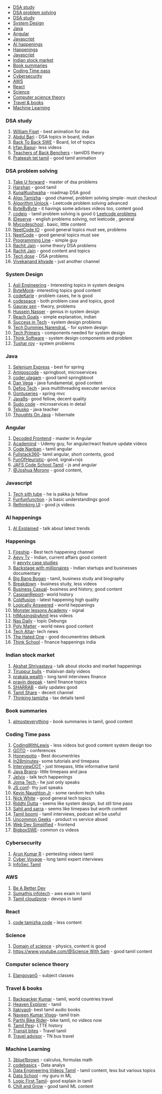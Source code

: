 - [DSA study](#dsa-study)
- [DSA problem solving](#dsa-problem-solving)
- [DSA study](#dsa-study)
- [System Design](#system-design)
- [Java](#java)
- [Angular](#angular)
- [Javascript](#javascript)
- [AI happenings](#ai-happenings)
- [Happenings](#happenings)
- [Javascript](#javascript)
- [Indian stock market](#indian-stock-market)
- [Book summaries](#book-summaries)
- [Coding Time pass](#coding-time-pass)
- [Cybersecurity](#cybersecurity)
- [AWS](#aws)
- [React](#react)
- [Science](#science)
- [Computer science theory](#computer-science-theory)
- [Travel & books](##travel--books)  
- [Machine Learning](#machine-learning)

### DSA study
1. [William Fiset](https://www.youtube.com/@WilliamFiset-videos) - best animation for dsa
2. [Abdul Bari](https://www.youtube.com/@abdul_bari/videos) - DSA topics in board, indian
2. [Back To Back SWE](https://www.youtube.com/@BackToBackSWE/videos) - Board, lot of topics
4. [Irfan Baqui](https://www.youtube.com/@IrfanBaqui/videos)- less videos
6. [Teachers of Back Benchers](https://www.youtube.com/@TeachersofBackBenchers/videos) - tamilDS theory
7. [Prateesh tet tamil](https://youtube.com/playlist?list=PLOSmsAuTXMaD9x2bqdxlZjmNH91CsLRmp&si=c-TLaCTio1mPv-L_) - good tamil animation 

### DSA problem solving
1. [Take U forward](https://www.youtube.com/@takeUforward) - master of dsa problems
2. [Harshan](https://www.youtube.com/@outsploiter) - good tamil
3. [KunalKushwaha](https://www.youtube.com/@KunalKushwaha/videos) - roadmap DSA good
2. [Algo Tamizha](https://www.youtube.com/@AlgoTamizha/videos) - good channel, problem solving simple- must checkout
3. [Algorithm Unlock](https://www.youtube.com/@algorithmunlock9946/videos) - Leetcode problem solving advanced
4. [ByteByByte](https://www.youtube.com/@ByteByByte/videos) - it havings some advises videos too, content good
5. [codeio](https://www.youtube.com/@codeio/videos) - tamil problem solving is good
   i) [Leetcode problems](https://www.youtube.com/watch?v=smwRXvWkbWI&list=PLhP5RsB7fhE0aDkWwgraJGX4pON1_UE3G&pp=iAQB)
6. [IDeserve](https://www.youtube.com/@IDeserve/videos) - english problems solving, not leetcode , general
7. [Mycodeschool](https://www.youtube.com/@mycodeschool/videos) . basic, little content
8. [NeetCode IO](https://www.youtube.com/@NeetCodeIO/videos) - good general topics must see, problems
9. [NeetCode](https://www.youtube.com/@NeetCode/videos) - good general topics must see
10. [Programming Line](https://www.youtube.com/@ProgrammingLine/videos) - simple guy
11. [Rachit Jain](https://www.youtube.com/@RachitJain/videos) -  some theory DSA problems
12. [Rachit Jain](https://www.youtube.com/@RachitJain/videos) - good content and topics
13. [Tech dose](https://www.youtube.com/@techdose4u/videos) - DSA problems
14. [Vivekanand khyade](https://www.youtube.com/@vivekanandkhyade/videos) - just another channel


### System Design
1. [Asli Engineering](https://www.youtube.com/@AsliEngineering/videos) - Interesting topics in system designs
2. [ByteMonk](https://www.youtube.com/@ByteMonk/videos)- interesting topics good content
3. [codeKarle](https://www.youtube.com/@codeKarle) - problem cases, he is good
4. [codespace](https://www.youtube.com/@codespace) - both problem case and topics, good
5. [Gaurav sen](https://www.youtube.com/@gkcs) - theory, problems
6. [Hussein Nasser](https://www.youtube.com/@hnasr/videos) - genius in system design
7. [Reach Goals](https://www.youtube.com/@ReachGoals/videos) - simple explanation, indian
8. [Success in Tech](https://www.youtube.com/@SuccessinTech) - system design problems
9. [Tech Dummies NarendraL](https://www.youtube.com/@TechDummiesNarendraL) - for system design
10. [Tech Primers](https://www.youtube.com/@TechPrimers/videos) - components needed for system design
11. [Think Software](https://www.youtube.com/@ThinkSoftware/videos) - system design components and problem
12. [Tushar roy](https://www.youtube.com/@tusharroy2525/videos) - system problems


### Java
1. [Selenium Express](https://www.youtube.com/@SeleniumExpress) - best for spring
2. [Amigoscode](https://www.youtube.com/@amigoscode/videos)  - springboot, microservices
3. [coder ulagam](https://www.youtube.com/@coderulagam2098/videos) - good tamil springbboot
4. [Dan Vega](https://www.youtube.com/@DanVega/videos) - java fundamental, good content
5. [Defog Tech](https://www.youtube.com/@DefogTech/videos) - java multithreading executer service
6. [Gontuseries](https://www.youtube.com/@gontuseries/videos) - spring mvc
7. [Java9s](https://www.youtube.com/@java9s/videos)- good fellow, decent quality
8. [Sudo code](https://www.youtube.com/@sudocode/videos) - microservices in detail
9. [Telusko](https://www.youtube.com/@Telusko) - java teacher
10. [Thoughts On Java](https://www.youtube.com/@ThoughtsOnJava/videos) - hibernate

### Angular
1. [Decoded Frontend](https://www.youtube.com/@DecodedFrontend) - master in Angular
2. [Academind](https://www.youtube.com/@academind/videos) - Udemy guy, for angular/react feature update videos
3. [Code Nanban](https://www.youtube.com/@CodeNanban) - tamil angular
4. [Fullstack360](https://www.youtube.com/@fullstack360/videos)- tamil angular, short contents, good
5. [FunOfHeuristic](https://www.youtube.com/@FunOfHeuristic/videos)- good, signal+rxjs
6. [JAFS Code School Tamil](https://www.youtube.com/@JAFSCodeSchoolTamil/videos) - js and angular
7. [@Joshua Morony](https://www.youtube.com/@JoshuaMorony/videos) - good content, 

### Javascript
1. [Tech sith tube](https://www.youtube.com/@Techsithtube) -  he is pakka js fellow
2. [Funfunfunction](https://www.youtube.com/@funfunfunction/videos) - js basic understandings good
3. [Rethinking UI](https://www.youtube.com/@RethinkingUI/videos) - good js videos

### AI happenings
1. [AI Explained](https://www.youtube.com/@aiexplained-official/videos) - talk about latest trends  


### Happenings
1. [Fireship](https://www.youtube.com/@Fireship) - Best tech happening channel
2. [Aevy Tv](https://www.youtube.com/@aevytv/videos) - Indian, current affairs good content  
     i) [aevytv case studies](https://www.youtube.com/watch?v=1-iZxNFMmQo&list=PLfTKSl52zkuDAOOcv91KvggquoXhji6FR)
3. [Backstage with millionaires](https://www.youtube.com/@backstagewithmillionaires/videos) - Indian startups and businesses documentary
4. [Big Bang Bogan](https://www.youtube.com/@BigBangBogan/videos) - tamil, business study and biography
5. [Breakdown](https://www.youtube.com/@breakdownbyaeos/videos) - business study, less videos
6. [Business Casual](https://www.youtube.com/@BusinessCasual/videos)- business and history, good content
7. [CaspianReport](https://www.youtube.com/@CaspianReport/videos)- world history
8. [Coldfusion](https://www.youtube.com/coldfusion/videos) - latest happening high quality
9. [Logically Answered](https://www.youtube.com/@LogicallyAnswered) - world heppanings
10. [Monster lessons Academy](https://www.youtube.com/@MonsterlessonsAcademy) - signal
11. [htMusingsbyAmit](https://www.youtube.com/@MusingsbyAmit/videos) less videos
12. [Nas Daily](https://www.youtube.com/@NasDaily/videos) - topic Debungs
13. [Poly Matter](https://www.youtube.com/@PolyMatter) - world news good content
14. [Tech Altar](https://www.youtube.com/@TechAltar/videos)- tech news
15. [The Hated One](https://www.youtube.com/@TheHatedOne/videos) - good documentries debunk
16. [Think School](https://www.youtube.com/@ThinkSchool) - finance happenings india

### Indian stock market
1. [Akshat Shrivastava](https://www.youtube.com/@AkshatZayn/videos) - talk about stocks and market happenings
2. [Tiruppur bulls](https://www.youtube.com/@tiruppurbulls) - thalaivan daily videos
3. [prakala wealth](https://www.youtube.com/@prakalawealth/videos) - long tamil interviews finance
4. [pravin deepak](https://www.youtube.com/@pravindeepak6867/videos) - tamil finance topics
5. [SHARRAB](https://www.youtube.com/@SHARRAB) - daily updates good
6. [Tamil Share](https://www.youtube.com/@TamilShare) - decent channel
7. [Thinking tamizha](https://www.youtube.com/@thinkingtamizha007/videos) - tax details tamil

### Book summaries
1. [almosteverything](https://www.youtube.com/@almosteverything/videos) - book summaries in tamil, good content


### Coding Time pass
1. [CodingWithLewis](https://www.youtube.com/@CodingWithLewis) - less videos but good content system design too
2. [GOTO](https://www.youtube.com/@GOTO-) - conferences
3. [Honeypotio](https://www.youtube.com/@Honeypotio) - Best documentries
4. [In28minutes](https://www.youtube.com/@in28minutes/videos)- some tutorials and timepass
5. [InterviewDOT](https://www.youtube.com/@InterviewDOT) - just timepass, little informative tamil
6. [Java Brains](https://www.youtube.com/@Java.Brains/videos)- little timepass and java
7. [Jelvix](https://www.youtube.com/@Jelvix/videos) - talk tech happenings
8. [Joma Tech ](https://www.youtube.com/@jomakaze/videos)- he just only speaks
9. [JS conf](https://www.youtube.com/@jsconf_)- thy just speaks
10. [Kevin Naughton Jr](https://www.youtube.com/@KevinNaughtonJr/videos) - some random tech talks
11. [Nick White](https://www.youtube.com/@NickWhite/videos) - good general tech topics
12. [Riddhi Dutta](https://www.youtube.com/@rite2riddhi/videos) - seems like system design, but stil time pass
13. [Sahil and sarra](https://www.youtube.com/@sahilandsarra) - seems like timepass but worth content
14. [Tamil boomi](https://www.youtube.com/@Tamilboomi) - tamil interviews, podcast wil be useful
15. [Uncommon Geeks](https://www.youtube.com/@careerwithvasanth/videos) - product vs service absed
16. [Web Dev Simplified](https://www.youtube.com/@WebDevSimplified) - frontend
17. [BigboxSWE](https://www.youtube.com/@bigboxSWE)- common cs videos

### Cybersecurity
1. [Arun Kumar R](https://www.youtube.com/@ArunKumar_R/videos) - pentesting videos tamil
2. [Cyber Voyage](https://www.youtube.com/@cyber_voyage/videos) - long tamil expert interviews
3. [InfoSec Tamil](https://www.youtube.com/@InfoSecTamil/videos)

### AWS
1. [Be A Better Dev](https://www.youtube.com/@BeABetterDev/videos)
2. [Sumathis infotech](https://www.youtube.com/@sumathisinfotech/videos) - aws exam in tamil
3. [Tamil cloudzone](https://www.youtube.com/@tamilcloudzone/videos) - devops in tamil

### React
1. [code tamizha code](https://www.youtube.com/@codetamizhacode/videos) - less content

### Science
1. [Domain of science](https://www.youtube.com/@domainofscience/videos) - physics, content is good
2. [https://www.youtube.com/@Science With Sam](https://www.youtube.com/@ScienceWithSam) - good tamil content

### Computer science theory
1. [ElangovanG](https://www.youtube.com/@ElangovanG/videos) - subject classes

### Travel & books
1. [Backpacker Kumar](https://www.youtube.com/@BackpackerKumar/videos) - tamil, world countries travel
2. [Heaven Explorer](https://www.youtube.com/@HeavenExplorer/videos) - tamil
3. [Ilakiyaoli](https://www.youtube.com/@ilakiyaoli-7364/videos)- best tamil audio books
4. [Naveen Kumar Vlogs](https://www.youtube.com/@NaveenKumarVlogs/videos)- tamil train
5. [Parthi Bike Rider](https://www.youtube.com/@ParthiBikeRider)- bike tamil, no videos now
6. [Tamil Pesi](https://www.youtube.com/@TamilPesi)- LTTE history
7. [Transit bites](https://www.youtube.com/@Transitbites) - Travel tamil
8. [Travel advisor](https://www.youtube.com/@traveladvisor.) - TN bus travel 

### Machine Learning
1. [3blue1brown](https://www.youtube.com/3blue1brown/videos) - calculus, formulas math
2. [codebasics](https://www.youtube.com/@codebasics/videos) - Data analys
3. [Data Engineering Videos Tamil](https://www.youtube.com/@dataengineeringvideos/videos) - tamil content, less but various topics
4. [Data School](https://www.youtube.com/@dataschool) - my guru in ML
5. [Logic First Tamil](https://www.youtube.com/@LogicFirstTamil)- good explain in tamil
6. [Chill and Grow](https://www.youtube.com/@chillandgrow/videos) - good tamil ML content
